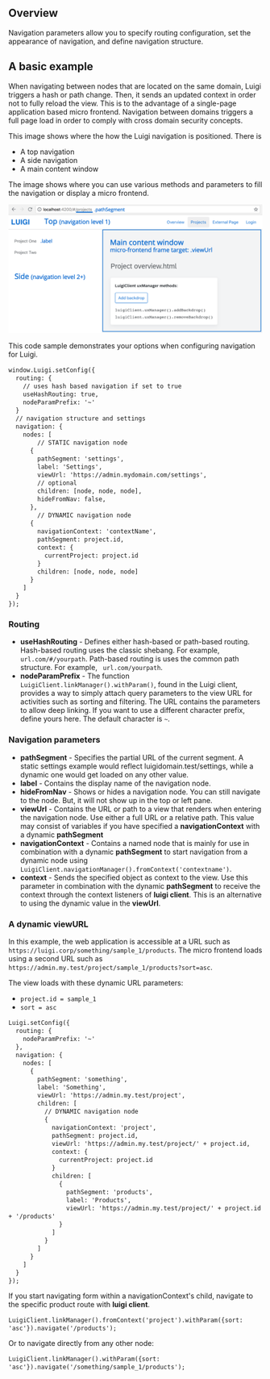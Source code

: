 ## Overview

Navigation parameters allow you to specify routing configuration, set the appearance of navigation, and define navigation structure. 

## A basic example

When navigating between nodes that are located on the same domain, Luigi triggers a hash or path change. Then, it sends an updated context in order not to fully reload the view. This is to the advantage of a single-page application based micro frontend. Navigation between domains triggers a full page load in order to comply with cross domain security concepts.

This image shows where the how the Luigi navigation is positioned.  There is 

- A top navigation
- A side navigation
- A main content window

The image shows where you can use various methods and parameters to fill the navigation or display a micro frontend.  

![Navigation layout](assets/navigation-structure.png)

This code sample demonstrates your options when configuring navigation for Luigi. 

````
window.Luigi.setConfig({
  routing: {
    // uses hash based navigation if set to true
    useHashRouting: true,
    nodeParamPrefix: '~'
  }
  // navigation structure and settings
  navigation: {
    nodes: [
        // STATIC navigation node
      {
        pathSegment: 'settings',
        label: 'Settings',
        viewUrl: 'https://admin.mydomain.com/settings',
        // optional
        children: [node, node, node],
        hideFromNav: false,
      },
        // DYNAMIC navigation node
      {
        navigationContext: 'contextName',
        pathSegment: project.id,
        context: {
          currentProject: project.id
        }
        children: [node, node, node]
      }
    ]
  }
});
````
### Routing

- **useHashRouting** - Defines either hash-based or path-based routing. Hash-based routing uses the classic shebang. For example, `url.com/#/yourpath`. Path-based routing is uses the common path structure. For example, ` url.com/yourpath`. 
- **nodeParamPrefix** - The function `LuigiClient.linkManager().withParam()`, found in the Luigi client, provides a way to simply attach query parameters to the view URL for activities such as sorting and filtering.  The URL contains the parameters to allow deep linking. If you want to use a different character prefix, define yours here. The default character is `~`.

### Navigation parameters

- **pathSegment** - Specifies the partial URL of the current segment. A static settings example would reflect  luigidomain.test/settings, while a dynamic one would get loaded on any other value.
- **label** - Contains the display name of the navigation node.
- **hideFromNav** - Shows or hides a navigation node. You can still navigate to the node. But, it will not show up in the top or left pane.
- **viewUrl** - Contains the URL or path to a view that renders when entering the navigation node. Use either a full URL or a relative path. This value may consist of variables if you have specified a **navigationContext** with a dynamic **pathSegment**
- **navigationContext** - Contains a named node that is mainly for use in combination with a dynamic **pathSegment** to start navigation from a dynamic node using ` LuigiClient.navigationManager().fromContext('contextname')`.
- **context** - Sends the specified object as context to the view. Use this parameter in combination with the dynamic **pathSegment** to receive the context through the context listeners of **luigi client**. This is an alternative to using the dynamic value in the **viewUrl**.

### A dynamic viewURL

In this example, the web application is accessible at a URL such as `https://luigi.corp/something/sample_1/products`. The micro frontend loads using a second URL such as `https://admin.my.test/project/sample_1/products?sort=asc`.

The view loads with these dynamic URL parameters:

- `project.id = sample_1`
- `sort = asc`

````
Luigi.setConfig({
  routing: {
    nodeParamPrefix: '~'
  },
  navigation: {
    nodes: [
      {
        pathSegment: 'something',
        label: 'Something',
        viewUrl: 'https://admin.my.test/project',
        children: [
          // DYNAMIC navigation node
          {
            navigationContext: 'project',
            pathSegment: project.id,
            viewUrl: 'https://admin.my.test/project/' + project.id,
            context: {
              currentProject: project.id
            }
            children: [
              {
                pathSegment: 'products',
                label: 'Products',
                viewUrl: 'https://admin.my.test/project/' + project.id + '/products'
              }
            ]
          }
        ]
      }
    ]
  }
});
````
If you start navigating form within a navigationContext's child, navigate to the specific product route with **luigi client**.

````
LuigiClient.linkManager().fromContext('project').withParam({sort: 'asc'}).navigate('/products');
````

Or to navigate directly from any other node:

````
LuigiClient.linkManager().withParam({sort: 'asc'}).navigate('/something/sample_1/products');
````
